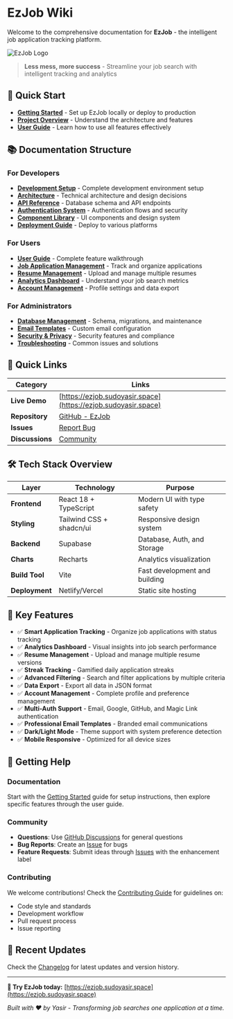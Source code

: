 # EzJob Wiki

Welcome to the comprehensive documentation for **EzJob** - the intelligent job application tracking platform.

![EzJob Logo](https://images.unsplash.com/photo-1486312338219-ce68d2c6f44d?w=800&h=400&fit=crop&crop=center)

> **Less mess, more success** - Streamline your job search with intelligent tracking and analytics

## 🚀 Quick Start

- **[Getting Started](Getting-Started.md)** - Set up EzJob locally or deploy to production
- **[Project Overview](Project-Overview.md)** - Understand the architecture and features
- **[User Guide](User-Guide.md)** - Learn how to use all features effectively

## 📚 Documentation Structure

### For Developers
- **[Development Setup](Development-Setup.md)** - Complete development environment setup
- **[Architecture](Architecture.md)** - Technical architecture and design decisions
- **[API Reference](API-Reference.md)** - Database schema and API endpoints
- **[Authentication System](Authentication.md)** - Authentication flows and security
- **[Component Library](Components.md)** - UI components and design system
- **[Deployment Guide](Deployment.md)** - Deploy to various platforms

### For Users
- **[User Guide](User-Guide.md)** - Complete feature walkthrough
- **[Job Application Management](Job-Applications.md)** - Track and organize applications
- **[Resume Management](Resume-Management.md)** - Upload and manage multiple resumes
- **[Analytics Dashboard](Analytics.md)** - Understand your job search metrics
- **[Account Management](Account-Management.md)** - Profile settings and data export

### For Administrators
- **[Database Management](Database.md)** - Schema, migrations, and maintenance
- **[Email Templates](Email-Templates.md)** - Custom email configuration
- **[Security & Privacy](Security.md)** - Security features and compliance
- **[Troubleshooting](Troubleshooting.md)** - Common issues and solutions

## 🔗 Quick Links

| Category | Links |
|----------|-------|
| **Live Demo** | [https://ezjob.sudoyasir.space](https://ezjob.sudoyasir.space) |
| **Repository** | [GitHub - EzJob](https://github.com/sudoyasir/EzJob) |
| **Issues** | [Report Bug](https://github.com/sudoyasir/EzJob/issues) |
| **Discussions** | [Community](https://github.com/sudoyasir/EzJob/discussions) |

## 🛠️ Tech Stack Overview

| Layer | Technology | Purpose |
|-------|------------|---------|
| **Frontend** | React 18 + TypeScript | Modern UI with type safety |
| **Styling** | Tailwind CSS + shadcn/ui | Responsive design system |
| **Backend** | Supabase | Database, Auth, and Storage |
| **Charts** | Recharts | Analytics visualization |
| **Build Tool** | Vite | Fast development and building |
| **Deployment** | Netlify/Vercel | Static site hosting |

## 🎯 Key Features

- ✅ **Smart Application Tracking** - Organize job applications with status tracking
- ✅ **Analytics Dashboard** - Visual insights into job search performance  
- ✅ **Resume Management** - Upload and manage multiple resume versions
- ✅ **Streak Tracking** - Gamified daily application streaks
- ✅ **Advanced Filtering** - Search and filter applications by multiple criteria
- ✅ **Data Export** - Export all data in JSON format
- ✅ **Account Management** - Complete profile and preference management
- ✅ **Multi-Auth Support** - Email, Google, GitHub, and Magic Link authentication
- ✅ **Professional Email Templates** - Branded email communications
- ✅ **Dark/Light Mode** - Theme support with system preference detection
- ✅ **Mobile Responsive** - Optimized for all device sizes

## 📖 Getting Help

### Documentation
Start with the [Getting Started](Getting-Started.md) guide for setup instructions, then explore specific features through the user guide.

### Community
- **Questions**: Use [GitHub Discussions](https://github.com/sudoyasir/EzJob/discussions) for general questions
- **Bug Reports**: Create an [Issue](https://github.com/sudoyasir/EzJob/issues) for bugs
- **Feature Requests**: Submit ideas through [Issues](https://github.com/sudoyasir/EzJob/issues) with the enhancement label

### Contributing
We welcome contributions! Check the [Contributing Guide](Contributing.md) for guidelines on:
- Code style and standards
- Development workflow
- Pull request process
- Issue reporting

## 🔄 Recent Updates

Check the [Changelog](Changelog.md) for latest updates and version history.

---

**📱 Try EzJob today:** [https://ezjob.sudoyasir.space](https://ezjob.sudoyasir.space)

*Built with ❤️ by Yasir - Transforming job searches one application at a time.*

